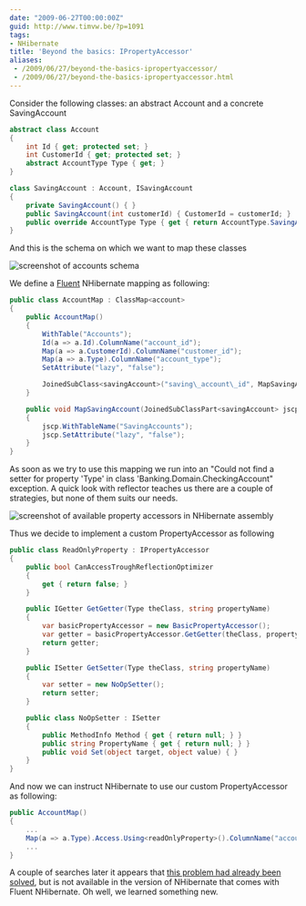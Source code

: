 ```yaml
---
date: "2009-06-27T00:00:00Z"
guid: http://www.timvw.be/?p=1091
tags:
- NHibernate
title: 'Beyond the basics: IPropertyAccessor'
aliases:
 - /2009/06/27/beyond-the-basics-ipropertyaccessor/
 - /2009/06/27/beyond-the-basics-ipropertyaccessor.html
---
```

Consider the following classes: an abstract Account and a concrete SavingAccount

```csharp
abstract class Account
{
	int Id { get; protected set; }
	int CustomerId { get; protected set; }
	abstract AccountType Type { get; }
}

class SavingAccount : Account, ISavingAccount
{
	private SavingAccount() { }
	public SavingAccount(int customerId) { CustomerId = customerId; }
	public override AccountType Type { get { return AccountType.SavingAccount; } }
}
```

And this is the schema on which we want to map these classes

![screenshot of accounts schema](http://www.timvw.be/wp-content/images/accounts_schema.png)

We define a [Fluent](http://fluentnhibernate.org/) NHibernate mapping as following:

```csharp
public class AccountMap : ClassMap<account>
{
	public AccountMap()
	{
		WithTable("Accounts");
		Id(a => a.Id).ColumnName("account_id");
		Map(a => a.CustomerId).ColumnName("customer_id");
		Map(a => a.Type).ColumnName("account_type");
		SetAttribute("lazy", "false");

		JoinedSubClass<savingAccount>("saving\_account\_id", MapSavingAccount);
	}

	public void MapSavingAccount(JoinedSubClassPart<savingAccount> jscp)
	{
		jscp.WithTableName("SavingAccounts");
		jscp.SetAttribute("lazy", "false");
	}
}
```

As soon as we try to use this mapping we run into an "Could not find a setter for property 'Type' in class 'Banking.Domain.CheckingAccount" exception. A quick look with reflector teaches us there are a couple of strategies, but none of them suits our needs.

![screenshot of available property accessors in NHibernate assembly](http://www.timvw.be/wp-content/images/accounts_property_accessors.png)

Thus we decide to implement a custom PropertyAccessor as following

```csharp
public class ReadOnlyProperty : IPropertyAccessor
{
	public bool CanAccessTroughReflectionOptimizer
	{
		get { return false; }
	}

	public IGetter GetGetter(Type theClass, string propertyName)
	{
		var basicPropertyAccessor = new BasicPropertyAccessor();
		var getter = basicPropertyAccessor.GetGetter(theClass, propertyName);
		return getter;
	}

	public ISetter GetSetter(Type theClass, string propertyName)
	{
		var setter = new NoOpSetter();
		return setter;
	}

	public class NoOpSetter : ISetter
	{
		public MethodInfo Method { get { return null; } }
		public string PropertyName { get { return null; } }
		public void Set(object target, object value) { }
	}
}
```

And now we can instruct NHibernate to use our custom PropertyAccessor as following:

```csharp
public AccountMap()
{
	...
	Map(a => a.Type).Access.Using<readOnlyProperty>().ColumnName("account_type");
	...
}
```

A couple of searches later it appears that [this problem had already been solved](http://blog.schuager.com/2008/12/nhibernate-read-only-property-access.html), but is not available in the version of NHibernate that comes with Fluent NHibernate. Oh well, we learned something new.
